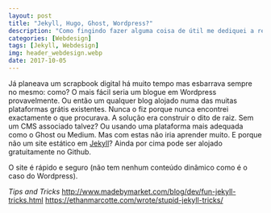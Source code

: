```yaml
---
layout: post
title: "Jekyll, Hugo, Ghost, Wordpress?"
description: "Como fingindo fazer alguma coisa de útil me dediquei a reaprender uma data de coisas que já esqueci sobre front-end."
categories: [Webdesign]
tags: [Jekyll, Webdesign]
img: header_webdesign.webp
date: 2017-10-05
---
```


Já planeava um scrapbook digital há muito tempo mas esbarrava sempre no mesmo: como? O mais fácil seria um blogue em Wordpress provavelmente. Ou então um qualquer blog alojado numa das muitas plataformas grátis existentes. Nunca o fiz porque nunca encontrei exactamente o que procurava.
A solução era construir o dito de raiz. Sem um CMS associado talvez? Ou usando uma plataforma mais adequada como o Ghost ou Medium. Mas com estas não iria aprender muito. 
E porque não um site estático em [Jekyll](https://jekyllrb.com/)? Ainda por cima pode ser alojado gratuitamente no Github. 

O site é rápido e seguro (não tem nenhum conteúdo dinâmico como é o caso do Wordpress). 

*Tips and Tricks*
http://www.madebymarket.com/blog/dev/fun-jekyll-tricks.html
https://ethanmarcotte.com/wrote/stupid-jekyll-tricks/
